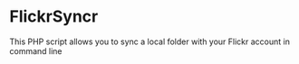 FlickrSyncr
===========

This PHP script allows you to sync a local folder with your Flickr account in command line
